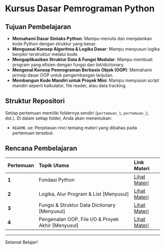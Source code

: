 # Kursus Dasar Pemrograman Python

## Tujuan Pembelajaran
- **Memahami Dasar Sintaks Python**: Mampu menulis dan menjalankan kode Python dengan struktur yang benar.
- **Menguasai Konsep Algoritma & Logika Dasar**: Mampu menyusun logika berpikir terstruktur melalui kode.
- **Mengaplikasikan Struktur Data & Fungsi Modular**: Mampu membuat program yang efisien dengan fungsi dan list/dictionary.
- **Mengenal Konsep Pemrograman Berbasis Objek (OOP)**: Memahami prinsip dasar OOP untuk pengembangan lanjutan.
- **Membangun Kode Mandiri untuk Proyek Mini**: Mampu menyusun script mandiri seperti kalkulator, file reader, atau data tracking.

## Struktur Repositori
Setiap pertemuan memiliki foldernya sendiri (`pertemuan_1`, `pertemuan_2`, dst.). Di dalam setiap folder, Anda akan menemukan:
- `README.md`: Penjelasan rinci tentang materi yang dibahas pada pertemuan tersebut.

## Rencana Pembelajaran

| Pertemuan | Topik Utama                                    | Link Materi                               |
| :-------- | :-----------------------------------------     | :---------------------------------------- |
| **1** | Fondasi Python                                     | [Lihat Materi](./module_1/README.md)   |
| **2** | Logika, Alur Program & List [Menyusul]             | [Lihat Materi](./pertemuan_2/README.md)   |
| **3** | Fungsi & Struktur Data Dictionary [Menyusul]       | [Lihat Materi](./pertemuan_3/README.md)   |
| **4** | Pengenalan OOP, File I/O & Proyek Akhir [Menyusul] | [Lihat Materi](./pertemuan_4/README.md)   |

---
Selamat Belajar!
